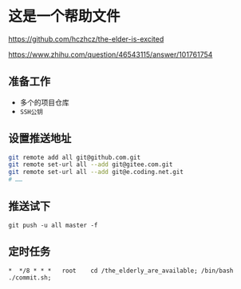 # 这是一个帮助文件

<https://github.com/hczhcz/the-elder-is-excited>

<https://www.zhihu.com/question/46543115/answer/101761754>

## 准备工作
- 多个的项目仓库
- `SSH公钥`

## 设置推送地址

```sh
git remote add all git@github.com.git
git remote set-url all --add git@gitee.com.git
git remote set-url all --add git@e.coding.net.git
# ……
```

## 推送试下

```
git push -u all master -f
```

## 定时任务

```
*  */8 * * *   root    cd /the_elderly_are_available; /bin/bash ./commit.sh;
```
